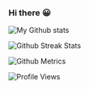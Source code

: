 ### Hi there :grinning:

![My Github stats](https://github-readme-stats.vercel.app/api?username=a-g-a-s-t-y-a&show_icons=true&hide_border=true&count_private=true&theme=tokyonight)

![Github Streak Stats](https://github-readme-streak-stats.herokuapp.com/?user=a-g-a-s-t-y-a&theme=tokyonight)

![Github Metrics](https://metrics.lecoq.io/a-g-a-s-t-y-a)

![Profile Views](https://profile-counter.glitch.me/{a-g-a-s-t-y-a}/count.svg)

<!--
[![Top Langs](https://github-readme-stats.vercel.app/api/top-langs/?username=a-g-a-s-t-y-a&theme=tokyonight)](https://github.com/a-g-a-s-t-y-a/github-readme-stats)

![Github Trophies](https://github-profile-trophy.vercel.app/?username=a-g-a-s-t-y-a)




-->

<!--
**a-g-a-s-t-y-a/a-g-a-s-t-y-a** is a ✨ _special_ ✨ repository because its `README.md` (this file) appears on your GitHub profile.

Here are some ideas to get you started:

- 🔭 I’m currently working on ...
- 🌱 I’m currently learning ...
- 👯 I’m looking to collaborate on ...
- 🤔 I’m looking for help with ...
- 💬 Ask me about ...
- 📫 How to reach me: ...
- 😄 Pronouns: ...

- ⚡ Fun fact: ...
-->
